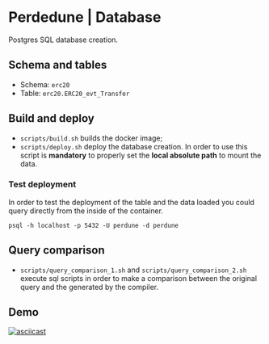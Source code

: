 # Perdedune | Database 

Postgres SQL database creation.

## Schema and tables

- Schema: `erc20` 
- Table: `erc20.ERC20_evt_Transfer`

## Build and deploy

- `scripts/build.sh` builds the docker image;
- `scripts/deploy.sh` deploy the database creation. In order to use this script is **mandatory** to properly set the **local absolute path** to mount the data.
 

### Test deployment
In order to test the deployment of the table and the data loaded you could query directly from the inside of the container.

``
psql -h localhost -p 5432 -U perdune -d perdune
``

## Query comparison
- `scripts/query_comparison_1.sh` and `scripts/query_comparison_2.sh` execute sql scripts in order to make a comparison between the original query and the generated by the compiler.

## Demo
[![asciicast](https://asciinema.org/a/75JHlWGp8w2gR3SyBauC2S5LB.svg)](https://asciinema.org/a/75JHlWGp8w2gR3SyBauC2S5LB)

